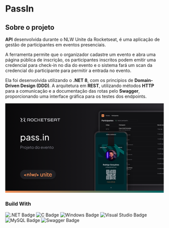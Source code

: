 # PassIn

## Sobre o projeto

**API** desenvolvida durante o NLW Unite da Rocketseat, é uma aplicação de gestão de participantes em eventos presenciais.

A ferramenta permite que o organizador cadastre um evento e abra uma página pública de inscrição, os participantes inscritos podem emitir uma credencial para check-in no dia do evento e o sistema fará um scan da credencial do participante para permitir a entrada no evento.

Ela foi desenvolvida utilizando o **.NET 8**, com os principios de **Domain-Driven Design (DDD)**. A arquitetura em **REST**, utilizando métodos **HTTP** para a comunicação e a documentação das rotas pelo **Swagger**, proporcionando uma interface gráfica para os testes dos endpoints.

![hero-image]

### Build With
![.NET Badge](https://img.shields.io/badge/.NET-512BD4?logo=dotnet&logoColor=fff&style=for-the-badge)
![C Badge](https://img.shields.io/badge/csharp-512BD4?logo=csharp&logoColor=fff&style=for-the-badge)
![Windows Badge](https://img.shields.io/badge/Windows-0078D4?logo=windows&logoColor=fff&style=for-the-badge)
![Visual Studio Badge](https://img.shields.io/badge/Visual%20Studio-5C2D91?logo=visualstudio&logoColor=fff&style=for-the-badge)
![MySQL Badge](https://img.shields.io/badge/MySQL-4479A1?logo=mysql&logoColor=fff&style=for-the-badge)
![Swagger Badge](https://img.shields.io/badge/Swagger-85EA2D?logo=swagger&logoColor=000&style=for-the-badge)

<!-- Links -->
[dot-net-sdk]: https://dotnet.microsoft.com/pt-br/download/dotnet/8.0

<!-- Images -->
[hero-image]: images/hero-image.png

